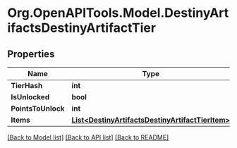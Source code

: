 # Org.OpenAPITools.Model.DestinyArtifactsDestinyArtifactTier

## Properties

Name | Type | Description | Notes
------------ | ------------- | ------------- | -------------
**TierHash** | **int** |  | [optional] 
**IsUnlocked** | **bool** |  | [optional] 
**PointsToUnlock** | **int** |  | [optional] 
**Items** | [**List&lt;DestinyArtifactsDestinyArtifactTierItem&gt;**](DestinyArtifactsDestinyArtifactTierItem.md) |  | [optional] 

[[Back to Model list]](../README.md#documentation-for-models) [[Back to API list]](../README.md#documentation-for-api-endpoints) [[Back to README]](../README.md)

